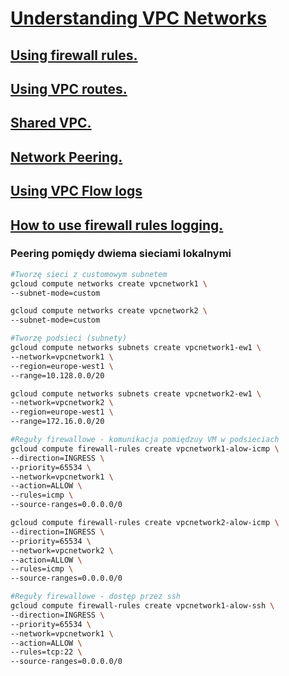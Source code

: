 # [Understanding VPC Networks](https://szkolachmury.pl/google-cloud-platform-droga-architekta/tydzien-9-understanding-vpc-networks/understanding-vpc-networks-deep-dive/)

## [Using firewall rules.](https://cloud.google.com/vpc/docs/using-firewalls)

## [Using VPC routes.](https://cloud.google.com/vpc/docs/using-routes)

## [Shared VPC.](https://cloud.google.com/vpc/docs/shared-vpc)

## [Network Peering.](https://cloud.google.com/vpc/docs/vpc-peering)

## [Using VPC Flow logs](https://cloud.google.com/vpc/docs/using-flow-logs)

## [How to use firewall rules logging.](https://cloud.google.com/blog/products/identity-security/google-cloud-firewall-rules-logging-how-and-why-you-should-use-it)

### Peering pomiędy dwiema sieciami lokalnymi
```bash
#Tworzę sieci z customowym subnetem
gcloud compute networks create vpcnetwork1 \
--subnet-mode=custom

gcloud compute networks create vpcnetwork2 \
--subnet-mode=custom

#Tworzę podsieci (subnety)
gcloud compute networks subnets create vpcnetwork1-ew1 \
--network=vpcnetwork1 \
--region=europe-west1 \
--range=10.128.0.0/20

gcloud compute networks subnets create vpcnetwork2-ew1 \
--network=vpcnetwork2 \
--region=europe-west1 \
--range=172.16.0.0/20

#Reguły firewallowe - komunikacja pomiędzuy VM w podsieciach
gcloud compute firewall-rules create vpcnetwork1-alow-icmp \
--direction=INGRESS \
--priority=65534 \
--network=vpcnetwork1 \
--action=ALLOW \
--rules=icmp \
--source-ranges=0.0.0.0/0

gcloud compute firewall-rules create vpcnetwork2-alow-icmp \
--direction=INGRESS \
--priority=65534 \
--network=vpcnetwork2 \
--action=ALLOW \
--rules=icmp \
--source-ranges=0.0.0.0/0

#Reguły firewallowe - dostęp przez ssh
gcloud compute firewall-rules create vpcnetwork1-alow-ssh \
--direction=INGRESS \
--priority=65534 \
--network=vpcnetwork1 \
--action=ALLOW \
--rules=tcp:22 \
--source-ranges=0.0.0.0/0
```
